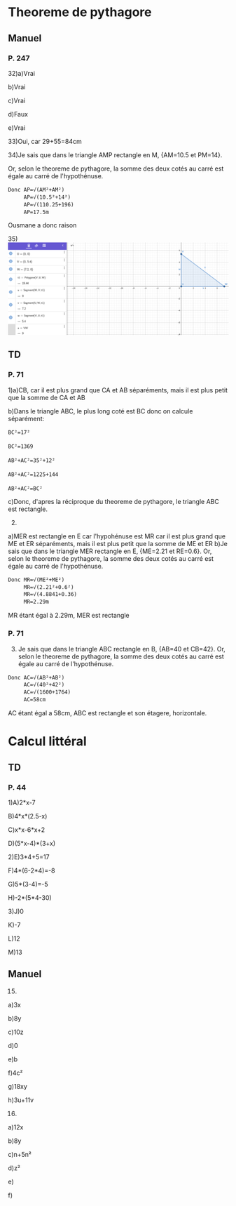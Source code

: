 # Theoreme de pythagore

## Manuel

### P. 247 

32)a)Vrai

   b)Vrai
   
   c)Vrai
   
   d)Faux
   
   e)Vrai
   
33)Oui, car 29+55=84cm

34)Je sais que dans le triangle AMP rectangle en M, {AM=10.5 et PM=14}.

Or, selon le theoreme de pythagore, la somme des deux cotés au carré est égale au carré de l'hypothénuse.

```markdown
Donc AP=√(AM²+AM²)
     AP=√(10.5²+14²)
     AP=√(110.25+196)
     AP=17.5m
``` 
Ousmane a donc raison

35)![](./unknown.png)

## TD

### P. 71

1)a)CB, car il est plus grand que CA et AB séparéments, mais il est plus petit que la somme de CA et AB

  b)Dans le triangle ABC, le plus long coté est BC
    donc on calcule séparément: 
    
    BC²=17²
    
    BC²=1369
    
    AB²+AC²=35²+12²
    
    AB²+AC²=1225+144
    
    AB²+AC²=BC²
  c)Donc, d'apres la réciproque du theoreme de pythagore, le triangle ABC est rectangle.
  
2)
  a)MER est rectangle en E car l'hypohénuse est MR car il est plus grand que ME et ER séparéments, mais il est plus petit que la somme de ME et ER
  b)Je sais que dans le triangle MER rectangle en E, {ME=2.21 et RE=0.6}.
Or, selon le theoreme de pythagore, la somme des deux cotés au carré est égale au carré de l'hypothénuse.
```markdown
Donc MR=√(ME²+ME²)
     MR=√(2.21²+0.6²)
     MR=√(4.8841+0.36)
     MR=2.29m
```
MR étant égal à 2.29m, MER est rectangle

### P. 71

3) Je sais que dans le triangle ABC rectangle en B, {AB=40 et CB=42}.
Or, selon le theoreme de pythagore, la somme des deux cotés au carré est égale au carré de l'hypothénuse.
```markdown
Donc AC=√(AB²+AB²)
     AC=√(40²+42²)
     AC=√(1600+1764)
     AC=58cm
``` 
AC étant égal a 58cm, ABC est rectangle et son étagere, horizontale.

# Calcul littéral

## TD

### P. 44

1)A)2\*x-7

  B)4\*x\*(2.5-x)
  
  C)x\*x-6\*x+2
  
  D)(5\*x-4)\*(3+x)
  
2)E)3\*4+5=17

  F)4\*(6-2\*4)=-8
  
  G)5\*(3-4)=-5
  
  H)-2\*(5\*4-30)
  
3)J)0

  K)-7
  
  L)12
 
  M)13
  
## Manuel

15)

a)3x

b)8y

c)10z

d)0

e)b

f)4c²

g)18xy

h)3u+11v

16)

a)12x

b)8y

c)n+5n²

d)z²

e)

f)

